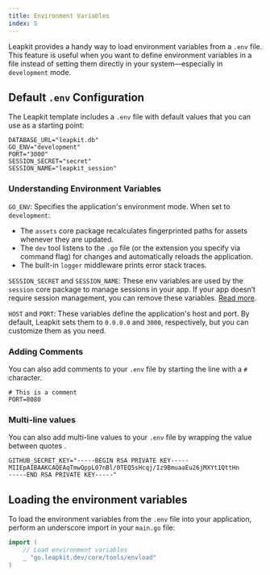 ```yaml
---
title: Environment Variables
index: 5
---
```


Leapkit provides a handy way to load environment variables from a `.env` file. This feature is useful when you want to define environment variables in a file instead of setting them directly in your system—especially in `development` mode.

## Default `.env` Configuration

The Leapkit template includes a `.env` file with default values that you can use as a starting point:

```.env
DATABASE_URL="leapkit.db"
GO_ENV="development"
PORT="3000"
SESSION_SECRET="secret"
SESSION_NAME="leapkit_session"
```

### Understanding Environment Variables

`GO_ENV`: Specifies the application's environment mode. When set to `development`:

- The `assets` core package recalculates fingerprinted paths for assets whenever they are updated.
- The `dev` tool listens to the `.go` file (or the extension you specify via command flag) for changes and automatically reloads the application.
- The built-in `logger` middleware prints error stack traces.

`SESSION_SECRET` and `SESSION_NAME`: These env variables are used by the `session` core package to manage sessions in your app. If your app doesn’t require session management, you can remove these variables. [Read more](/core/session.html).

`HOST` and `PORT`:  These variables define the application's host and port. By default, Leapkit sets them to `0.0.0.0` and `3000`, respectively, but you can customize them as you need.

### Adding Comments

You can also add comments to your `.env` file by starting the line with a `#` character.

```.env
# This is a comment
PORT=8080
```
### Multi-line values

You can also add multi-line values to your `.env` file by wrapping the value between quotes .

```.env
GITHUB_SECRET_KEY="-----BEGIN RSA PRIVATE KEY-----
MIIEpAIBAAKCAQEAqTmwQppL07nBl/0TEQ5sHcqj/Iz9BmuaaEu26jMXYt1QttHn
-----END RSA PRIVATE KEY-----"
```

## Loading the environment variables

To load the environment variables from the `.env` file into your application, perform an underscore import in your `main.go` file:

```go
import (
    // Load environment variables
    _ "go.leapkit.dev/core/tools/envload"
)
```

